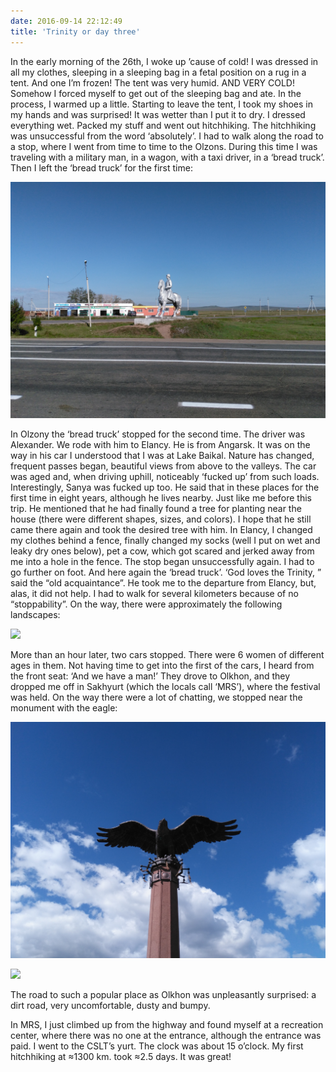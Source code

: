 ```yaml
---
date: 2016-09-14 22:12:49
title: 'Trinity or day three'
---
```


In the early morning of the 26th, I woke up ’cause of cold! I was dressed in all my clothes,
sleeping in a sleeping bag in a fetal position on a rug in a tent. And one I’m frozen! The tent was
very humid. AND VERY COLD! Somehow I forced myself to get out of the sleeping bag and ate. In the
process, I warmed up a little. Starting to leave the tent, I took my shoes in my hands and was
surprised! It was wetter than I put it to dry. I dressed everything wet. Packed my stuff and went
out hitchhiking. The hitchhiking was unsuccessful from the word ‘absolutely’. I had to walk along
the road to a stop, where I went from time to time to the Olzons. During this time I was traveling
with a military man, in a wagon, with a taxi driver, in a ‘bread truck’. Then I left the ‘bread
truck’ for the first time:

![](IMG_20160826_084320.jpg)

In Olzony the ‘bread truck’ stopped for the second time. The driver was Alexander. We rode with him
to Elancy. He is from Angarsk. It was on the way in his car I understood that I was at Lake Baikal.
Nature has changed, frequent passes began, beautiful views from above to the valleys. The car was
aged and, when driving uphill, noticeably ‘fucked up’ from such loads. Interestingly, Sanya was
fucked up too. He said that in these places for the first time in eight years, although he lives
nearby. Just like me before this trip. He mentioned that he had finally found a tree for planting
near the house (there were different shapes, sizes, and colors). I hope that he still came there
again and took the desired tree with him. In Elancy, I changed my clothes behind a fence, finally
changed my socks (well I put on wet and leaky dry ones below), pet a cow, which got scared and
jerked away from me into a hole in the fence. The stop began unsuccessfully again. I had to go
further on foot. And here again the ‘bread truck’. ‘God loves the Trinity, ” said the “old
acquaintance”. He took me to the departure from Elancy, but, alas, it did not help. I had to walk
for several kilometers because of no “stoppability”. On the way, there were approximately the
following landscapes:

![](IMG_20160826_130042.jpg)

More than an hour later, two cars stopped. There were 6 women of different ages in them. Not having
time to get into the first of the cars, I heard from the front seat: ‘And we have a man!’ They drove
to Olkhon, and they dropped me off in Sakhyurt (which the locals call ‘MRS’), where the festival was
held. On the way there were a lot of chatting, we stopped near the monument with the eagle:

![](IMG_20160826_140235.jpg)

![](IMG_20160826_140040.jpg)

The road to such a popular place as Olkhon was unpleasantly surprised: a dirt road, very
uncomfortable, dusty and bumpy.

In MRS, I just climbed up from the highway and found myself at a recreation center, where there was
no one at the entrance, although the entrance was paid. I went to the CSLT’s yurt. The clock was
about 15 o’clock. My first hitchhiking at ≈1300 km. took ≈2.5 days. It was great!
